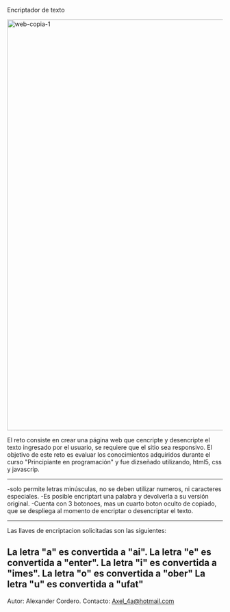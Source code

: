Encriptador de texto

<img width="957" alt="web-copia-1" src="https://github.com/user-attachments/assets/e98e53de-f2f2-4dc1-98e5-00781917560b">




El reto consiste en crear una página web que cencripte y desencripte el texto ingresado por el usuario, se requiere que el sitio sea responsivo.
El objetivo de este reto es evaluar los conocimientos adquiridos durante el curso "Principiante en programación" y fue dizseñado utilizando, 
html5, css y javascrip.

---------------------------------------------------------------
-solo permite letras minúsculas, no se deben utilizar numeros, ni caracteres especiales.
-Es posible encriptart una palabra y devolverla a su versión original.
-Cuenta con 3 botonoes, mas un cuarto boton oculto de copiado, que se despliega al momento de encriptar o desencriptar el texto.

------------------------------------------------------------------------------------------------------------------------------------------------
Las llaves de encriptacion solicitadas son las siguientes:

La letra "a" es convertida a "ai".
La letra "e" es convertida a "enter".
La letra "i" es convertida a "imes".
La letra "o" es convertida a "ober"
La letra "u" es convertida a "ufat"
------------------------------------------------------------------------------------------------------------------------------------------------


Autor: Alexander Cordero.  Contacto: Axel_4a@hotmail.com


